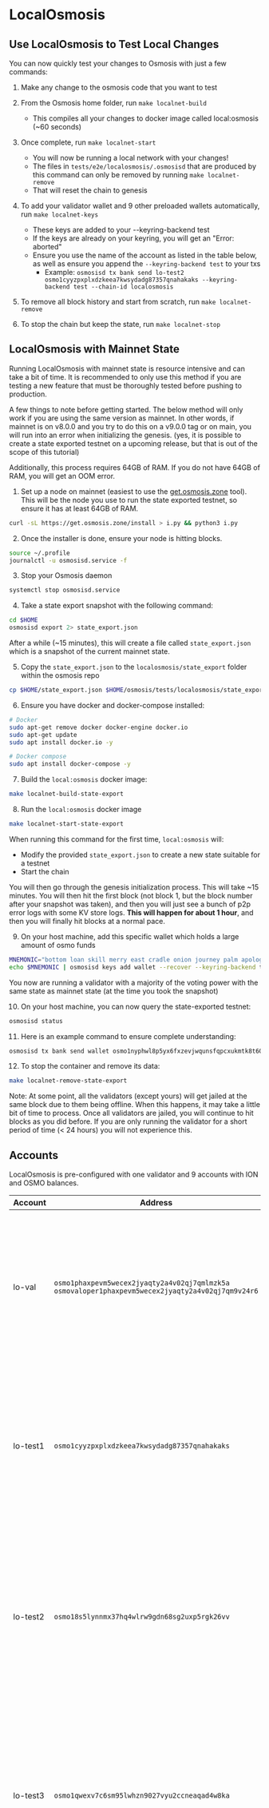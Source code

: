 # LocalOsmosis

## Use LocalOsmosis to Test Local Changes

You can now quickly test your changes to Osmosis with just a few commands:

1. Make any change to the osmosis code that you want to test

2. From the Osmosis home folder, run `make localnet-build`

   - This compiles all your changes to docker image called local:osmosis (~60 seconds)

3. Once complete, run `make localnet-start`

   - You will now be running a local network with your changes!
   - The files in `tests/e2e/localosmosis/.osmosisd` that are produced
     by this command can only be removed by running `make localnet-remove`
   - That will reset the chain to genesis

4. To add your validator wallet and 9 other preloaded wallets automatically, run `make localnet-keys`

   - These keys are added to your --keyring-backend test
   - If the keys are already on your keyring, you will get an "Error: aborted"
   - Ensure you use the name of the account as listed in the table below, as well as ensure you append the `--keyring-backend test` to your txs
     - Example: `osmosisd tx bank send lo-test2 osmo1cyyzpxplxdzkeea7kwsydadg87357qnahakaks --keyring-backend test --chain-id localosmosis`

5. To remove all block history and start from scratch, run `make localnet-remove`

6. To stop the chain but keep the state, run `make localnet-stop`

## LocalOsmosis with Mainnet State

Running LocalOsmosis with mainnet state is resource intensive and can take a bit of time.
It is recommended to only use this method if you are testing a new feature that must be thoroughly tested before pushing to production.

A few things to note before getting started. The below method will only work if you are using the same version as mainnet. In other words,
if mainnet is on v8.0.0 and you try to do this on a v9.0.0 tag or on main, you will run into an error when initializing the genesis.
(yes, it is possible to create a state exported testnet on a upcoming release, but that is out of the scope of this tutorial)

Additionally, this process requires 64GB of RAM. If you do not have 64GB of RAM, you will get an OOM error.

1. Set up a node on mainnet (easiest to use the [get.osmosis.zone](https://get.osmosis.zone) tool). This will be the node you use to run the state exported testnet, so ensure it has at least 64GB of RAM.

```sh
curl -sL https://get.osmosis.zone/install > i.py && python3 i.py
```

2. Once the installer is done, ensure your node is hitting blocks.

```sh
source ~/.profile
journalctl -u osmosisd.service -f
```

3. Stop your Osmosis daemon

```sh
systemctl stop osmosisd.service
```

4. Take a state export snapshot with the following command:

```sh
cd $HOME
osmosisd export 2> state_export.json
```

After a while (~15 minutes), this will create a file called `state_export.json` which is a snapshot of the current mainnet state.

5. Copy the `state_export.json` to the `localosmosis/state_export` folder within the osmosis repo

```sh
cp $HOME/state_export.json $HOME/osmosis/tests/localosmosis/state_export/
```

6. Ensure you have docker and docker-compose installed:

```sh
# Docker
sudo apt-get remove docker docker-engine docker.io
sudo apt-get update
sudo apt install docker.io -y

# Docker compose
sudo apt install docker-compose -y
```

7. Build the `local:osmosis` docker image:

```bash
make localnet-build-state-export
```

8. Run the `local:osmosis` docker image

```sh
make localnet-start-state-export
```

When running this command for the first time, `local:osmosis` will:

- Modify the provided `state_export.json` to create a new state suitable for a testnet
- Start the chain

You will then go through the genesis initialization process. This will take ~15 minutes.
You will then hit the first block (not block 1, but the block number after your snapshot was taken), and then you will just see a bunch of p2p error logs with some KV store logs.
**This will happen for about 1 hour**, and then you will finally hit blocks at a normal pace.

9. On your host machine, add this specific wallet which holds a large amount of osmo funds

```sh
MNEMONIC="bottom loan skill merry east cradle onion journey palm apology verb edit desert impose absurd oil bubble sweet glove shallow size build burst effort"
echo $MNEMONIC | osmosisd keys add wallet --recover --keyring-backend test
```

You now are running a validator with a majority of the voting power with the same state as mainnet state (at the time you took the snapshot)

10. On your host machine, you can now query the state-exported testnet:

```sh
osmosisd status
```

11. Here is an example command to ensure complete understanding:

```sh
osmosisd tx bank send wallet osmo1nyphwl8p5yx6fxzevjwqunsfqpcxukmtk8t60m 10000000uosmo --chain-id testing1 --keyring-backend test
```

12. To stop the container and remove its data:

```sh
make localnet-remove-state-export
```

Note: At some point, all the validators (except yours) will get jailed at the same block due to them being offline.
When this happens, it may take a little bit of time to process. Once all validators are jailed, you will continue to hit blocks as you did before.
If you are only running the validator for a short period of time (< 24 hours) you will not experience this.

## Accounts

LocalOsmosis is pre-configured with one validator and 9 accounts with ION and OSMO balances.

| Account   | Address                                                                                                | Mnemonic                                                                                                                                                                   |
| --------- | ------------------------------------------------------------------------------------------------------ | -------------------------------------------------------------------------------------------------------------------------------------------------------------------------- |
| lo-val    | `osmo1phaxpevm5wecex2jyaqty2a4v02qj7qmlmzk5a`<br/>`osmovaloper1phaxpevm5wecex2jyaqty2a4v02qj7qm9v24r6` | `satisfy adjust timber high purchase tuition stool faith fine install that you unaware feed domain license impose boss human eager hat rent enjoy dawn`                    |
| lo-test1  | `osmo1cyyzpxplxdzkeea7kwsydadg87357qnahakaks`                                                          | `notice oak worry limit wrap speak medal online prefer cluster roof addict wrist behave treat actual wasp year salad speed social layer crew genius`                       |
| lo-test2  | `osmo18s5lynnmx37hq4wlrw9gdn68sg2uxp5rgk26vv`                                                          | `quality vacuum heart guard buzz spike sight swarm shove special gym robust assume sudden deposit grid alcohol choice devote leader tilt noodle tide penalty`              |
| lo-test3  | `osmo1qwexv7c6sm95lwhzn9027vyu2ccneaqad4w8ka`                                                          | `symbol force gallery make bulk round subway violin worry mixture penalty kingdom boring survey tool fringe patrol sausage hard admit remember broken alien absorb`        |
| lo-test4  | `osmo14hcxlnwlqtq75ttaxf674vk6mafspg8xwgnn53`                                                          | `bounce success option birth apple portion aunt rural episode solution hockey pencil lend session cause hedgehog slender journey system canvas decorate razor catch empty` |
| lo-test5  | `osmo12rr534cer5c0vj53eq4y32lcwguyy7nndt0u2t`                                                          | `second render cat sing soup reward cluster island bench diet lumber grocery repeat balcony perfect diesel stumble piano distance caught occur example ozone loyal`        |
| lo-test6  | `osmo1nt33cjd5auzh36syym6azgc8tve0jlvklnq7jq`                                                          | `spatial forest elevator battle also spoon fun skirt flight initial nasty transfer glory palm drama gossip remove fan joke shove label dune debate quick`                  |
| lo-test7  | `osmo10qfrpash5g2vk3hppvu45x0g860czur8ff5yx0`                                                          | `noble width taxi input there patrol clown public spell aunt wish punch moment will misery eight excess arena pen turtle minimum grain vague inmate`                       |
| lo-test8  | `osmo1f4tvsdukfwh6s9swrc24gkuz23tp8pd3e9r5fa`                                                          | `cream sport mango believe inhale text fish rely elegant below earth april wall rug ritual blossom cherry detail length blind digital proof identify ride`                 |
| lo-test9  | `osmo1myv43sqgnj5sm4zl98ftl45af9cfzk7nhjxjqh`                                                          | `index light average senior silent limit usual local involve delay update rack cause inmate wall render magnet common feature laundry exact casual resource hundred`       |
| lo-test10 | `osmo14gs9zqh8m49yy9kscjqu9h72exyf295afg6kgk`                                                          | `prefer forget visit mistake mixture feel eyebrow autumn shop pair address airport diesel street pass vague innocent poem method awful require hurry unhappy shoulder`     |
